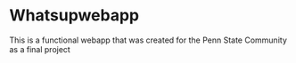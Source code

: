 # Whatsupwebapp
This is a functional webapp that was created for the Penn State Community as a final project
